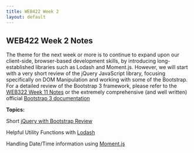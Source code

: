 ```yaml
---
title: WEB422 Week 2
layout: default
---
```


## WEB422 Week 2 Notes

The theme for the next week or more is to continue to expand upon our client-side, browser-based development skills, by introducing long-established libraries such as Lodash and Moment.js.  However, we will start with a very short review of the jQuery JavaScript library, focusing specifically on DOM Manipulation and working with some of the Bootstrap.  For a detailed review of the Bootstrap 3 framework, please refer to the [WEB322 Week 11 Notes](https://web322.ca/notes/week11) or the extremely comprehensive (and well written) official [Bootstrap 3 documentation](https://getbootstrap.com/docs/3.4/)

**Topics:**

Short [jQuery with Bootstrap Review](jquery-bootstrap-review.md)

Helpful Utility Functions with [Lodash](lodash.md)

Handling Date/Time information using [Moment.js](moment.md)

<br>
